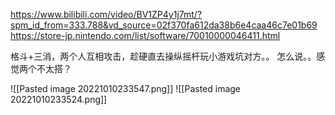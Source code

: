 https://www.bilibili.com/video/BV1ZP4y1j7mt/?spm_id_from=333.788&vd_source=02f370fa612da38b6e4caa46c7e01b69
https://store-jp.nintendo.com/list/software/70010000046411.html

格斗+三消，两个人互相攻击，趁硬直去操纵摇杆玩小游戏坑对方。。
怎么说。。感觉两个不太搭？


![[Pasted image 20221010233547.png]]
![[Pasted image 20221010233524.png]]